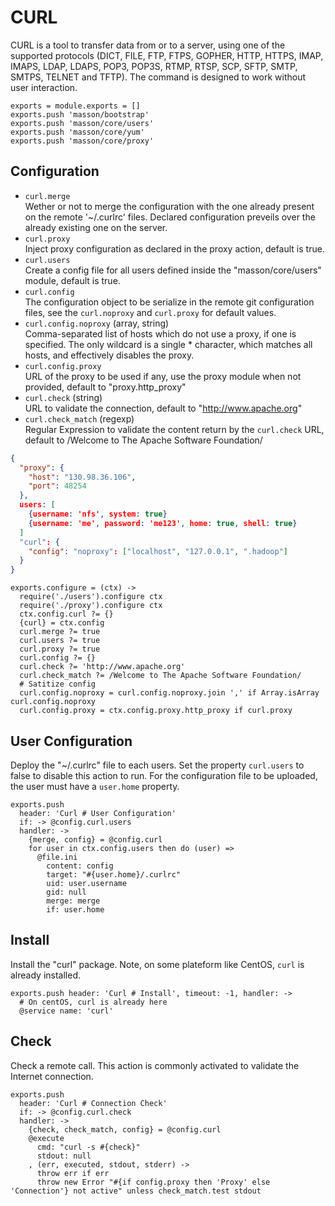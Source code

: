
# CURL

CURL is a tool to transfer data from or to a server, using one of the supported 
protocols (DICT, FILE, FTP, FTPS, GOPHER, HTTP, HTTPS, IMAP, IMAPS, LDAP, 
LDAPS, POP3, POP3S, RTMP, RTSP, SCP, SFTP, SMTP, SMTPS, TELNET and TFTP). The 
command is designed to work without user interaction. 

    exports = module.exports = []
    exports.push 'masson/bootstrap'
    exports.push 'masson/core/users'
    exports.push 'masson/core/yum'
    exports.push 'masson/core/proxy'

## Configuration

*   `curl.merge`   
    Wether or not to merge the configuration with the one already present on
    the remote '~/.curlrc' files. Declared configuration 
    preveils over the already existing one on the server.   
*   `curl.proxy`   
    Inject proxy configuration as declared in the proxy 
    action, default is true.   
*   `curl.users`   
    Create a config file for all users defined inside the 
    "masson/core/users" module, default is true.   
*   `curl.config`   
    The configuration object to be serialize in the remote git configuration
    files, see the `curl.noproxy` and `curl.proxy` for default values.   
*   `curl.config.noproxy` (array, string)   
    Comma-separated list of hosts which do not use a proxy, if one is 
    specified. The only wildcard is a single * character, which matches all 
    hosts, and effectively disables the proxy.
*   `curl.config.proxy`   
    URL of the proxy to be used if any, use the proxy module when not provided, 
    default to "proxy.http_proxy"
*   `curl.check` (string)   
    URL to validate the connection, default to "http://www.apache.org"   
*   `curl.check_match` (regexp)   
    Regular Expression to validate the content return by the `curl.check` URL, 
    default to /Welcome to The Apache Software Foundation/   

```json
{
  "proxy": {
    "host": "130.98.36.106",
    "port": 48254
  },
  users: [
    {username: 'nfs', system: true}
    {username: 'me', password: 'me123', home: true, shell: true}
  ]
  "curl": {
    "config": "noproxy": ["localhost", "127.0.0.1", ".hadoop"]
  }
}
```

    exports.configure = (ctx) ->
      require('./users').configure ctx
      require('./proxy').configure ctx
      ctx.config.curl ?= {}
      {curl} = ctx.config
      curl.merge ?= true
      curl.users ?= true
      curl.proxy ?= true
      curl.config ?= {}
      curl.check ?= 'http://www.apache.org'
      curl.check_match ?= /Welcome to The Apache Software Foundation/
      # Satitize config
      curl.config.noproxy = curl.config.noproxy.join ',' if Array.isArray curl.config.noproxy
      curl.config.proxy = ctx.config.proxy.http_proxy if curl.proxy

## User Configuration

Deploy the "~/.curlrc" file to each users. Set the property `curl.users` to 
false to disable this action to run. For the configuration file to be uploaded, 
the user must have a `user.home` property.

    exports.push
      header: 'Curl # User Configuration'
      if: -> @config.curl.users
      handler: ->
        {merge, config} = @config.curl
        for user in ctx.config.users then do (user) =>
          @file.ini
            content: config
            target: "#{user.home}/.curlrc"
            uid: user.username
            gid: null
            merge: merge
            if: user.home

## Install

Install the "curl" package. Note, on some plateform like CentOS, `curl` is 
already installed.

    exports.push header: 'Curl # Install', timeout: -1, handler: ->
      # On centOS, curl is already here
      @service name: 'curl'

## Check

Check a remote call. This action is commonly activated to validate the Internet
connection.

    exports.push
      header: 'Curl # Connection Check'
      if: -> @config.curl.check
      handler: ->
        {check, check_match, config} = @config.curl
        @execute
          cmd: "curl -s #{check}"
          stdout: null
        , (err, executed, stdout, stderr) ->
          throw err if err
          throw new Error "#{if config.proxy then 'Proxy' else 'Connection'} not active" unless check_match.test stdout
